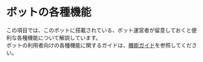 # ボットの各種機能
この項目では、このボットに搭載されている、ボット運営者が留意しておくと便利な各種機能について解説しています。  
ボットの利用者向けの各種機能に関するガイドは、[機能ガイド](../../guide/overview.md)を参照してください。
